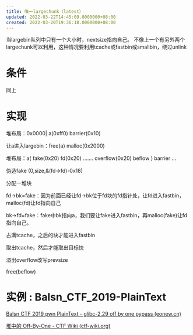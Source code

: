 ```yaml
---
title: 唯一largechunk（latest）
updated: 2022-03-22T14:45:09.0000000+08:00
created: 2022-03-20T19:36:18.0000000+08:00
---
```


当largebin队列中只有一个大小时，nextsize指向自己。
不像上一个有另外两个largechunk可以利用，这种情况要利用tcache或fastbin或smallbin，绕过unlink
# 条件
同上
# 实现
堆布局：0x0000\| a(0xff0) barrier(0x10)

让a进入largebin：free(a) malloc(0x2000)

堆布局：a( fake(0x20) fd(0x20) ....... overflow(0x20) beflow ) barrier ...

伪造fake (0,size,&(fd-\>fd)-0x18)

分配一堆块

fd-\>bk=fake：因为前面已经让fd-\>bk位于fd块的fd指针处，让fd进入fastbin，malloc(fd)让fd指向自己

bk-\>fd=fake：fake中bk指向a，我们要让fake进入fastbin，再malloc(fake)让fd指向自己。

占满tcache，之后的块才能进入fastbin

取出tcache，然后才能取出目标快

溢出overflow改写prevsize

free(beflow)

# 实例 : Balsn_CTF_2019-PlainText
[Balsn CTF 2019 pwn PlainText - glibc-2.29 off by one pypass (eonew.cn)](http://blog.eonew.cn/2019-10-08.Balsn%20CTF%202019%20pwn%20PlainText%20-%20glibc-2.29%20off%20by%20one%20pypass.html)

[堆中的 Off-By-One - CTF Wiki (ctf-wiki.org)](https://ctf-wiki.org/pwn/linux/user-mode/heap/ptmalloc2/off-by-one/#3-balsn_ctf_2019-plaintext)


